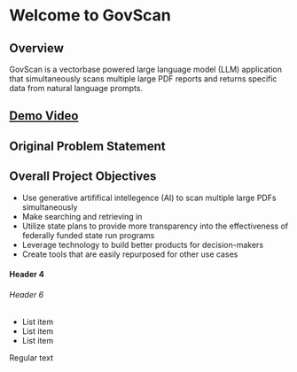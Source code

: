 # Welcome to GovScan
## Overview
GovScan is a vectorbase powered large language model (LLM) application that simultaneously scans multiple large PDF reports and returns specific data from natural language prompts.

## [Demo Video](https://youtu.be/xSBFVVNNgTY)

## Original Problem Statement

## Overall Project Objectives
* Use generative artififical intellegence (AI) to scan multiple large PDFs simultaneously
* Make searching and retrieving in
* Utilize state plans to provide more transparency into the effectiveness of federally funded state run programs
* Leverage technology to build better products for decision-makers
* Create tools that are easily repurposed for other use cases

#### Header 4
###### Header 6

* List item
* List item
* List item

Regular text 
